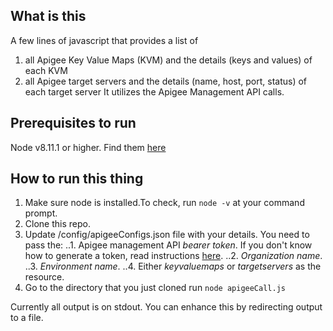 ## What is this
A few lines of javascript that provides a list of
  1. all Apigee Key Value Maps (KVM) and the details (keys and values) of each KVM
  2. all Apigee target servers and the details (name, host, port, status) of each target server
It utilizes the Apigee Management API calls.

## Prerequisites to run
Node v8.11.1 or higher. Find them [here](https://nodejs.org/ja/blog/release/v8.11.1/)

## How to run this thing
1. Make sure node is installed.To check, run `node -v` at your command prompt.
2. Clone this repo.
3. Update /config/apigeeConfigs.json file with your details. You need to pass the:
  ..1. Apigee management API *bearer token*. If you don't know how to generate a token, read instructions [here](https://docs.apigee.com/api-platform/system-administration/management-api-tokens).
  ..2. *Organization name*.
  ..3. *Environment name*.
  ..4. Either *keyvaluemaps* or *targetservers* as the resource.
4. Go to the directory that you just cloned run `node apigeeCall.js`

Currently all output is on stdout. You can enhance this by redirecting output to a file.
